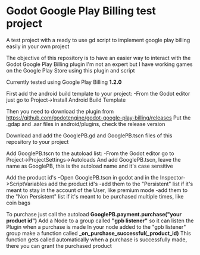 # Godot Google Play Billing test project
A test project with a ready to use gd script to implement google play billing easily in your own project

The objective of this repository is to have an easier way to interact with the Godot Google Play Billing plugin
I'm not an expert but I have working games on the Google Play Store using this plugin and script

Currently tested using Google Play Billing **1.2.0**

First add the android build template to your project:
 -From the Godot editor just go to Project->Install Android Build Template

Then you need to download the plugin from https://github.com/godotengine/godot-google-play-billing/releases
Put the .gdap and .aar files in android/plugins, check the release version

Download and add the GooglePB.gd and GooglePB.tscn files of this repository to your project

Add GooglePB.tscn to the autoload list:
 -From the Godot editor go to Project->ProjectSettings->Autoloads And add GooglePB.tscn, leave the name as GooglePB, this is the autoload name and it's case sensitive

Add the product id's
 -Open GooglePB.tscn in godot and in the Inspector->ScriptVariables add the product id's
 -add them to the "Persistent" list if it's meant to stay in the account of the User, like premium mode
 -add them to the "Non Persistent" list if it's meant to be purchased multiple times, like coin bags

To purchase just call the autoload **GooglePB.payment.purchase("your product id")**
Add a Node to a group called **"gpb listener"** so it can listen the Plugin when a purchase is made
In your node added to the "gpb listener" group make a function called **_on_purchase_successful(_product_id)**
This function gets called automatically when a purchase is successfully made, there you can grant the purchased product
